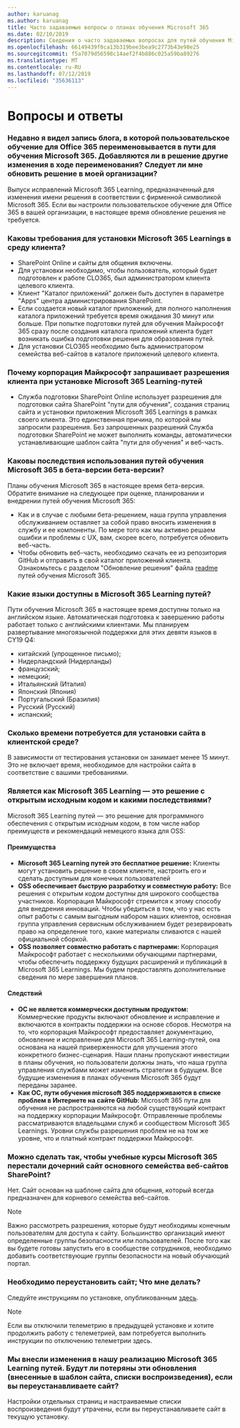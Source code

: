 ```yaml
---
author: karuanag
ms.author: karuanag
title: Часто задаваемые вопросы о планах обучения Microsoft 365
ms.date: 02/10/2019
description: Сведения о часто задаваемых вопросах для путей обучения Microsoft 365
ms.openlocfilehash: 66149439f0ca13b319bee3bea9c2773b43e98e25
ms.sourcegitcommit: f5a7079d56598c14aef2f4b886c025a59ba89276
ms.translationtype: MT
ms.contentlocale: ru-RU
ms.lasthandoff: 07/12/2019
ms.locfileid: "35636113"
---
```

# <a name="frequently-asked-questions"></a>Вопросы и ответы

### <a name="i-recently-saw-a-blog-post-that-custom-learning-for-office-365-is-being-renamed-to-microsoft-365-learning-pathways-are-there-other-changes-being-added-to-the-solution-as-part-of-the-renaming-effort-should-i-update-the-solution-in-my-organization"></a>Недавно я видел запись блога, в которой пользовательское обучение для Office 365 переименовывается в пути для обучения Microsoft 365. Добавляются ли в решение другие изменения в ходе переименования? Следует ли мне обновить решение в моей организации?

Выпуск исправлений Microsoft 365 Learning, предназначенный для изменения имени решения в соответствии с фирменной символикой Microsoft 365. Если вы настроили пользовательское обучение для Office 365 в вашей организации, в настоящее время обновление решения не требуется.  

### <a name="what-are-the-requirements-for-installing-microsoft-365-learning-pathways-into-my-tenant-environment"></a>Каковы требования для установки Microsoft 365 Learnings в среду клиента?

- SharePoint Online и сайты для общения включены.
- Для установки необходимо, чтобы пользователь, который будет подготовлен к работе CLO365, был администратором клиента целевого клиента.
- Клиент "Каталог приложений" должен быть доступен в параметре "Apps" центра администрирования SharePoint.
- Если создается новый каталог приложений, для полного наполнения каталога приложений требуется время ожидания 30 минут или больше. При попытке подготовки путей для обучения Майкрософт 365 сразу после создания каталога приложений клиента будет возникать ошибка подготовки решения для образования путей. 
- Для установки CLO365 необходимо быть администратором семейства веб-сайтов в каталоге приложений целевого клиента.

### <a name="why-is-microsoft-asking-for-tenant-permissions-when-installing-microsoft-365-learning-pathways"></a>Почему корпорация Майкрософт запрашивает разрешения клиента при установке Microsoft 365 Learning-путей 

- Служба подготовки SharePoint Online использует разрешения для подготовки сайта SharePoint "пути для обучения", создания страниц сайта и установки приложения Microsoft 365 Learnings в рамках своего клиента. Это единственная причина, по которой мы запросили разрешения. Без запрошенных разрешений Служба подготовки SharePoint не может выполнить команды, автоматически устанавливающие шаблон сайта "пути для обучения" и веб-часть. 

### <a name="what-are-the-implications-of-microsoft-365-learning-pathways-being-in-a-beta-preview"></a>Каковы последствия использования путей обучения Microsoft 365 в бета-версии бета-версии? 

Планы обучения Microsoft 365 в настоящее время бета-версия. Обратите внимание на следующее при оценке, планировании и внедрении путей обучения Microsoft 365:

- Как и в случае с любыми бета-решением, наша группа управления обслуживанием оставляет за собой право вносить изменения в службу и ее компоненты. По мере того как мы активно решаем ошибки и проблемы с UX, вам, скорее всего, потребуется обновить веб-часть.
- Чтобы обновить веб-часть, необходимо скачать ее из репозитория GitHub и отправить в свой каталог приложений клиента. Ознакомьтесь с разделом "Обновление решения" файла [readme](https://github.com/pnp/custom-learning-office-365/blob/master/README.md) путей обучения Microsoft 365. 

### <a name="what-languages-is-microsoft-365-learning-pathways-available-in"></a>Какие языки доступны в Microsoft 365 Learning путей?

Пути обучения Microsoft 365 в настоящее время доступны только на английском языке. Автоматическая подготовка к завершению работы работает только с английскими клиентами. Мы планируем развертывание многоязычной поддержки для этих девяти языков в CY19 Q4: 

- китайский (упрощенное письмо); 
- Нидерландский (Нидерланды) 
- французский;  
- немецкий; 
- Итальянский (Италия) 
- Японский (Япония)  
- Португальский (Бразилия) 
- Русский (Русский)  
- испанский; 

### <a name="how-long-will-it-take-to-install-the-site-in-our-tenant-environment"></a>Сколько времени потребуется для установки сайта в клиентской среде?

В зависимости от тестирования установки он занимает менее 15 минут. Это не включает время, необходимое для настройки сайта в соответствие с вашими требованиями.

### <a name="is-microsoft-365-learning-pathways-an-open-source-solution-and-what-are-the-implications"></a>Является как Microsoft 365 Learning — это решение с открытым исходным кодом и какими последствиями?

Microsoft 365 Learning путей — это решение для программного обеспечения с открытым исходным кодом, в том числе набор преимуществ и рекомендаций немецкого языка для OSS:

#### <a name="benefits"></a>Преимущества 
- **Microsoft 365 Learning путей это бесплатное решение:** Клиенты могут установить решение в своем клиенте, настроить его и сделать доступным для конечных пользователей
- **OSS обеспечивает быструю разработку и совместную работу:**  Все решения с открытым кодом доступны для широкого сообщества участников.  Корпорация Майкрософт стремится к этому способу для внедрения инноваций.  Чтобы убедиться в том, что у нас есть опыт работы с самым выгодным набором наших клиентов, основная группа управления сервисным обслуживанием будет резервировать право на определение того, какие материалы сливаются с нашей официальной сборкой.  
- **OSS позволяет совместно работать с партнерами:** Корпорация Майкрософт работает с несколькими обучающими партнерами, чтобы обеспечить поддержку будущих расширений и публикаций в Microsoft 365 Learnings. Мы будем предоставлять дополнительные сведения по мере завершения планов. 
    
#### <a name="implications"></a>Следствий
- **ОС не является коммерчески доступным продуктом:** Коммерческие продукты включают обновление и исправление и включаются в контракты поддержки на основе сборов. Несмотря на то, что корпорация Майкрософт предоставляет документацию, обновление и исправление для Microsoft 365 Learning-путей, она основана на нашей приверженности для улучшения этого конкретного бизнес-сценария. Наши планы пропускают инвестиции в планы обучения, но пользователи должны знать, что наша группа управления службами может изменить стратегии в будущем. Все будущие изменения в планах обучения Microsoft 365 будут переданы заранее. 
- **Как ОС, пути обучения microsoft 365 поддерживаются в списке проблем в Интернете на сайте GitHub**: Microsoft 365 пути для обучения не распространяются на любой существующий контракт на поддержку корпорации Майкрософт. Отправленные проблемы рассматриваются владельцами служб и сообществом Microsoft 365 Learnings. Уровни службы разрешения проблем не на том же уровне, что и платный контракт поддержки Майкрософт.  

### <a name="can-we-make-the-microsoft-365-learning-pathways-a-subsite-of-our-primary-sharepoint-site-collection"></a>Можно сделать так, чтобы учебные курсы Microsoft 365 перестали дочерний сайт основного семейства веб-сайтов SharePoint?

Нет. Сайт основан на шаблоне сайта для общения, который всегда предназначен для корневого семейства веб-сайтов.

> [!NOTE]
> Важно рассмотреть разрешения, которые будут необходимы конечным пользователям для доступа к сайту. Большинство организаций имеют определенные группы безопасности или пользователей. После того как вы будете готовы запустить его в сообществе сотрудников, необходимо добавить соответствующие группы безопасности на новый обучающий портал.

### <a name="i-need-to-reinstall-the-site-what-should-i-do"></a>Необходимо переустановить сайт; Что мне делать?

Следуйте инструкциям по установке, опубликованным [здесь](custom_provision.md).

> [!NOTE]
> Если вы отключили телеметрию в предыдущей установке и хотите продолжить работу с телеметрией, вам потребуется выполнить инструкции по отключению телеметрии здесь.

### <a name="we-made-updates-to-our-implementation-of-microsoft-365-learning-pathways-will-we-lose-these-updates-made-to-site-template-playlists-if-we-reinstall-the-site"></a>Мы внесли изменения в нашу реализацию Microsoft 365 Learning путей. Будут ли потеряны эти обновления (внесенные в шаблон сайта, списки воспроизведения), если вы переустанавливаете сайт?

Настройки отдельных страниц и настраиваемые списки воспроизведения будут утрачены, если вы переустанавливаете сайт в текущую установку.  